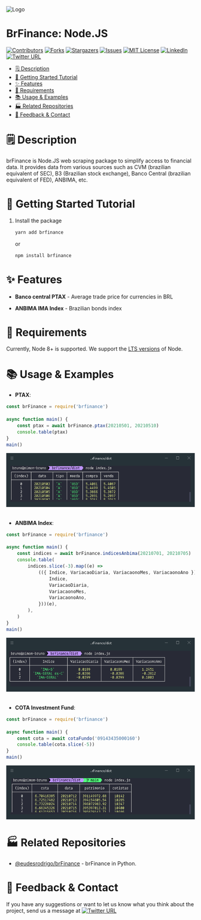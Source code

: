  <img src="https://brunolobo.xyz/brfinance-logo-small.png?v2" alt="Logo" width="600" height="123">

# BrFinance: Node.JS

[![Contributors][contributors-shield]][contributors-url]
[![Forks][forks-shield]][forks-url]
[![Stargazers][stars-shield]][stars-url]
[![Issues][issues-shield]][issues-url]
[![MIT License][license-shield]][license-url]
[![LinkedIn][linkedin-shield]][linkedin-url]
[![Twitter URL][twitter-shield]][twitter-url]

<!-- toc -->

-   [🗒 Description](#-description)
-   [🚀 Getting Started Tutorial](#-getting-started-tutorial)
-   [✨ Features](#-features)
-   [📌 Requirements](#-requirements)
-   [📚 Usage & Examples](#-usage--examples)
-   [🏭 Related Repositories](#-related-repositories)
-   [📣 Feedback & Contact](#-feedback--contact)
<!-- tocstop -->

# 🗒 Description

brFinance is Node.JS web scraping package to simplify access to financial data. It provides data from various sources such as CVM (brazilian equivalent of SEC), B3 (Brazilian stock exchange), Banco Central (brazilian equivalent of FED), ANBIMA, etc.

# 🚀 Getting Started Tutorial

1. Install the package
    ```sh
    yarn add brfinance
    ```
    or
    ```sh
    npm install brfinance
    ```

# ✨ Features

<!-- TODO
* **Financial statements**
* * Balanço Patrimonial Ativo (Balance sheet - Assets)
* * Balanço Patrimonial Passivo (Balance sheet - Liabilities)
* * Demonstração do Resultado  (Income statement)
* * Demonstração do Resultado Abrangente
* * Demonstração do Fluxo de Caixa (Cash flow statement)
* * Demonstração das Mutações do Patrimônio Líquido
* * Demonstração de Valor Adicionado
-->

-   **Banco central PTAX** - Average trade price for currencies in BRL

-   **ANBIMA IMA Index** - Brazilian bonds index

# 📌 Requirements

Currently, Node 8+ is supported. We support the [LTS versions](https://nodejs.org/en/about/releases) of Node.

# 📚 Usage & Examples

-   **PTAX**:

```js
const brFinance = require('brfinance')

async function main() {
    const ptax = await brFinance.ptax(20210501, 20210510)
    console.table(ptax)
}
main()
```

<img src="images/ptax-example.png?v2" alt="Ptax Example">\
&nbsp;

-   **ANBIMA Index**:

```js
const brFinance = require('brfinance')

async function main() {
    const indices = await brFinance.indicesAnbima(20210701, 20210705)
    console.table(
        indices.slice(-3).map((e) =>
            (({ Indice, VariacaoDiaria, VariacaonoMes, VariacaonoAno }) => ({
                Indice,
                VariacaoDiaria,
                VariacaonoMes,
                VariacaonoAno,
            }))(e),
        ),
    )
}
main()
```

<img src="images/anbima-example.png" alt="Anbima Example">\
&nbsp;

-   **COTA Investment Fund**:

```js
const brFinance = require('brfinance')

async function main() {
    const cota = await cotaFundo('09143435000160')
    console.table(cota.slice(-5))
}
main()
```

<img src="images/cota-example.png" alt="Cota Example">

# 🏭 Related Repositories

-   [@eudesrodrigo/brFinance](https://github.com/eudesrodrigo/brFinance) - brFinance in Python.

# 📣 Feedback & Contact

If you have any suggestions or want to let us know what you think about the project, send us a message at [![Twitter URL][twitter-shield-msg]][twitter-url]

[contributors-shield]: https://img.shields.io/github/contributors/lobobruno/brFinance.svg?style=for-the-badge
[contributors-url]: https://github.com/lobobruno/repo/graphs/contributors
[forks-shield]: https://img.shields.io/github/forks/lobobruno/brFinance.svg?style=for-the-badge
[forks-url]: https://github.com/lobobruno/repo/network/members
[stars-shield]: https://img.shields.io/github/stars/lobobruno/brFinance.svg?style=for-the-badge
[stars-url]: https://github.com/lobobruno/repo/stargazers
[issues-shield]: https://img.shields.io/github/issues/lobobruno/brFinance.svg?style=for-the-badge
[issues-url]: https://github.com/lobobruno/repo/issues
[license-shield]: https://img.shields.io/github/license/lobobruno/brFinance.svg?style=for-the-badge
[license-url]: https://github.com/lobobruno/repo/blob/master/LICENSE.txt
[linkedin-shield]: https://img.shields.io/badge/-LinkedIn-black.svg?style=for-the-badge&logo=linkedin&colorB=555
[linkedin-url]: https://linkedin.com/in/lobobruno
[twitter-shield]: https://img.shields.io/twitter/url/https/twitter.com/brunowlf.svg?style=social&label=Follow%20%40brunowlf
[twitter-shield-msg]: https://img.shields.io/twitter/url/https/twitter.com/brunowlf.svg?style=social&label=%20%40brunowlf
[twitter-url]: https://twitter.com/brunowlf
